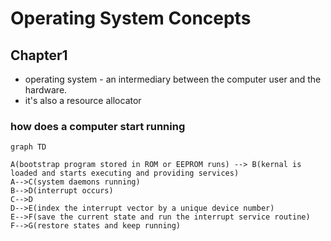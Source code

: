 # Operating System Concepts

## Chapter1

* operating system - an intermediary between the computer user and the hardware. 
* it's also a resource allocator

### how does a computer start running

```mermaid
graph TD

A(bootstrap program stored in ROM or EEPROM runs) --> B(kernal is loaded and starts executing and providing services)
A-->C(system daemons running)
B-->D(interrupt occurs)
C-->D
D-->E(index the interrupt vector by a unique device number)
E-->F(save the current state and run the interrupt service routine)
F-->G(restore states and keep running)


```



